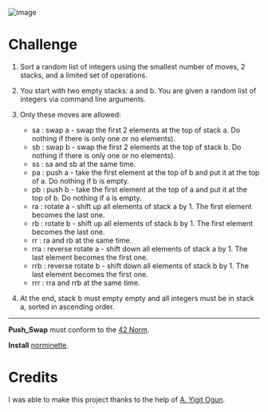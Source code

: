 ![image](https://github.com/user-attachments/assets/0f2c1510-430f-4f83-9cff-deee38b08391)

# Challenge

1. Sort a random list of integers using the smallest number of moves, 2 stacks, and a limited set of operations.
2. You start with two empty stacks: a and b. You are given a random list of integers via command line arguments.

3. Only these moves are allowed:

    - sa : swap a - swap the first 2 elements at the top of stack a. Do nothing if there is only one or no elements).
    - sb : swap b - swap the first 2 elements at the top of stack b. Do nothing if there is only one or no elements).
    - ss : sa and sb at the same time.
    - pa : push a - take the first element at the top of b and put it at the top of a. Do nothing if b is empty.
    - pb : push b - take the first element at the top of a and put it at the top of b. Do nothing if a is empty.
    - ra : rotate a - shift up all elements of stack a by 1. The first element becomes the last one.
    - rb : rotate b - shift up all elements of stack b by 1. The first element becomes the last one.
    - rr : ra and rb at the same time.
    - rra : reverse rotate a - shift down all elements of stack a by 1. The last element becomes the first one.
    - rrb : reverse rotate b - shift down all elements of stack b by 1. The last element becomes the first one.
    - rrr : rra and rrb at the same time.

4. At the end, stack b must empty empty and all integers must be in stack a, sorted in ascending order.
-------------------------

**Push_Swap** must conform to the [42 Norm](https://cdn.intra.42.fr/pdf/pdf/96987/en.norm.pdf).

**Install** [norminette](https://github.com/42School/norminette).

# Credits

I was able to make this project thanks to the help of [A. Yigit Ogun](https://github.com/ayogun).
